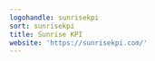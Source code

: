 ```yaml
---
logohandle: sunrisekpi
sort: sunrisekpi
title: Sunrise KPI
website: 'https://sunrisekpi.com/'
---
```

